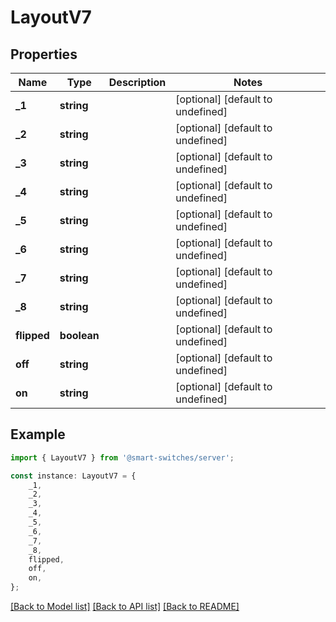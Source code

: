 # LayoutV7


## Properties

Name | Type | Description | Notes
------------ | ------------- | ------------- | -------------
**_1** | **string** |  | [optional] [default to undefined]
**_2** | **string** |  | [optional] [default to undefined]
**_3** | **string** |  | [optional] [default to undefined]
**_4** | **string** |  | [optional] [default to undefined]
**_5** | **string** |  | [optional] [default to undefined]
**_6** | **string** |  | [optional] [default to undefined]
**_7** | **string** |  | [optional] [default to undefined]
**_8** | **string** |  | [optional] [default to undefined]
**flipped** | **boolean** |  | [optional] [default to undefined]
**off** | **string** |  | [optional] [default to undefined]
**on** | **string** |  | [optional] [default to undefined]

## Example

```typescript
import { LayoutV7 } from '@smart-switches/server';

const instance: LayoutV7 = {
    _1,
    _2,
    _3,
    _4,
    _5,
    _6,
    _7,
    _8,
    flipped,
    off,
    on,
};
```

[[Back to Model list]](../README.md#documentation-for-models) [[Back to API list]](../README.md#documentation-for-api-endpoints) [[Back to README]](../README.md)
